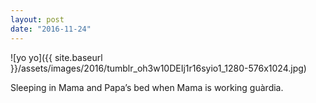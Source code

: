 ```yaml
---
layout: post
date: "2016-11-24"
---
```


![yo yo]({{ site.baseurl }}/assets/images/2016/tumblr_oh3w10DEIj1r16syio1_1280-576x1024.jpg)

Sleeping in Mama and Papa’s bed when Mama is working guàrdia.

